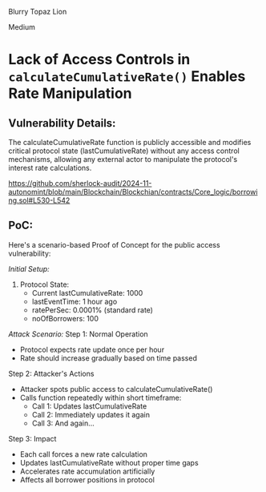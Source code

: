Blurry Topaz Lion

Medium

# Lack of Access Controls in `calculateCumulativeRate()` Enables Rate Manipulation

## Vulnerability Details:
The calculateCumulativeRate function is publicly accessible and modifies critical protocol state (lastCumulativeRate) without any access control mechanisms, allowing any external actor to manipulate the protocol's interest rate calculations.

https://github.com/sherlock-audit/2024-11-autonomint/blob/main/Blockchain/Blockchian/contracts/Core_logic/borrowing.sol#L530-L542

## PoC:
Here's a scenario-based Proof of Concept for the public access vulnerability:

*Initial Setup:*
1. Protocol State:
   - Current lastCumulativeRate: 1000
   - lastEventTime: 1 hour ago
   - ratePerSec: 0.0001% (standard rate)
   - noOfBorrowers: 100

*Attack Scenario:*
Step 1: Normal Operation
- Protocol expects rate update once per hour
- Rate should increase gradually based on time passed

Step 2: Attacker's Actions
- Attacker spots public access to calculateCumulativeRate()
- Calls function repeatedly within short timeframe:
  * Call 1: Updates lastCumulativeRate
  * Call 2: Immediately updates it again
  * Call 3: And again...
  
Step 3: Impact
- Each call forces a new rate calculation
- Updates lastCumulativeRate without proper time gaps
- Accelerates rate accumulation artificially
- Affects all borrower positions in protocol
